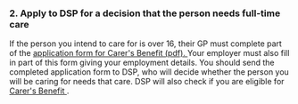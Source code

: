 ###  2\. Apply to DSP for a decision that the person needs full-time care

If the person you intend to care for is over 16, their GP must complete part
of the [ application form for Carer's Benefit (pdf).
](https://www.gov.ie/en/form/00f54d-carers-benefit-carb1/) Your employer must
also fill in part of this form giving your employment details. You should send
the completed application form to DSP, who will decide whether the person you
will be caring for needs that care. DSP will also check if you are eligible
for [ Carer's Benefit ](/en/social-welfare/carers/carers-benefit/) .
